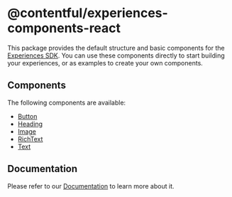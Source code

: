 # @contentful/experiences-components-react

This package provides the default structure and basic components for the [Experiences SDK](https://www.contentful.com/developers/docs/experiences/set-up-experiences-sdk/). You can use these components directly to start building your experiences, or as examples to create your own components.

## Components

The following components are available:

- [Button](src/components/Button/README.md)
- [Heading](src/components/Heading/README.md)
- [Image](src/components/Image/README.md)
- [RichText](src/components/RichText/README.md)
- [Text](src/components/Text/README.md)

## Documentation

Please refer to our [Documentation](https://www.contentful.com/developers/docs/experiences/register-custom-components/#built-in-components) to learn more about it.
